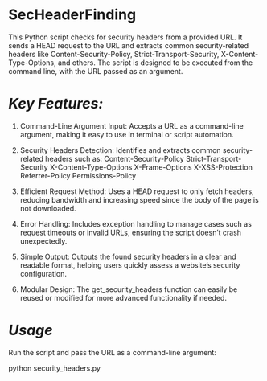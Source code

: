 # SecHeaderFinding
This Python script checks for security headers from a provided URL. It sends a HEAD request to the URL and extracts common security-related headers like Content-Security-Policy, Strict-Transport-Security, X-Content-Type-Options, and others. The script is designed to be executed from the command line, with the URL passed as an argument.

# *Key Features:*
1. Command-Line Argument Input: Accepts a URL as a command-line argument, making it easy to use in terminal or script automation.
2. Security Headers Detection: Identifies and extracts common security-related headers such as:
   Content-Security-Policy
   Strict-Transport-Security
   X-Content-Type-Options
   X-Frame-Options
   X-XSS-Protection
   Referrer-Policy
   Permissions-Policy
3. Efficient Request Method: Uses a HEAD request to only fetch headers, reducing bandwidth and increasing speed since the body of the page is not downloaded.

4. Error Handling: Includes exception handling to manage cases such as request timeouts or invalid URLs, ensuring the script doesn’t crash unexpectedly.

5. Simple Output: Outputs the found security headers in a clear and readable format, helping users quickly assess a website’s security configuration.

6. Modular Design: The get_security_headers function can easily be reused or modified for more advanced functionality if needed.

# *Usage*
Run the script and pass the URL as a command-line argument:

python security_headers.py <URL>
